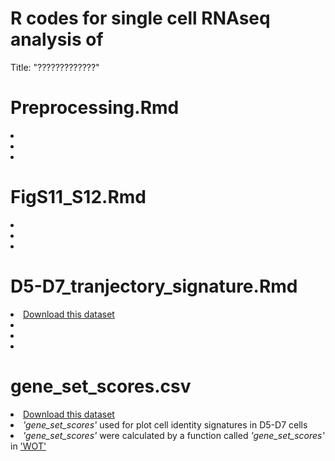 # R codes for single cell RNAseq analysis of 
Title: "?????????????"


# Preprocessing.Rmd
<li></li>
<li></li>
<li></li>

# FigS11_S12.Rmd
<li></li>
<li></li>
<li></li>

# D5-D7_tranjectory_signature.Rmd
<li><a href="https://figshare.com/articles/dataset/D5-D7_mipsc_normalized_scaled/13383191">Download this dataset</a></li>
<li></li>
<li></li>
<li></li>


# gene_set_scores.csv
<li><a href="https://figshare.com/articles/dataset/gene_set_scores_csv/13383212">Download this dataset</a></li>
<li><em><i>'gene_set_scores'</i></em> used for plot cell identity signatures in D5-D7 cells</li>
<li><em><i>'gene_set_scores'</i></em> were calculated by a function called <em><i>'gene_set_scores'</i></em> in <a href="https://broadinstitute.github.io/wot/">'WOT'</a></li>


